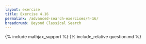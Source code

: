```yaml
---
layout: exercise
title: Exercise 4.16
permalink: /advanced-search-exercises/4-16/
breadcrumb: Beyond Classical Search
---
```


{% include mathjax_support %}
{% include_relative question.md %}
